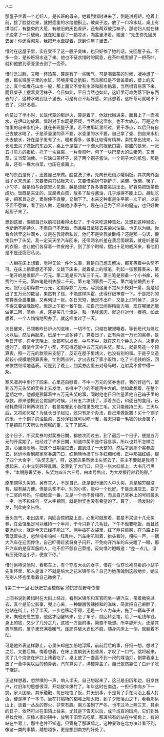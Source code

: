     八二 

   那屋子坐着一个老妇人，是长班的母亲，她看到惜时进来了，倒是讲规矩，抢着上前，接了脸盆过来，就把壶里的水给他斟上。破桌子边，放了一口冷水缸，桌上有煤油灯，有整束的大葱，有破旧的灰色香炉，还有两双破污袜子。那老妇人就在袜子边拿了一只破碗，就在缸里舀了一瓢凉水，向盆里渗着。她道：“先生你先回房去罢！你还得沏茶，我把开水壶提着，送到你屋子里去。”

   惜时在这屋子里，实在受不了这一股子臭味，也只好依了她的话，先回屋子去。不多一会，是长班将水送了来。他也不征求惜时的同意，在茶叶瓶里抓了一把茶叶，就和他放到茶壶里去倒了一壶茶。

   惜时洗过脸，又喝一杯热茶，算是有了一些暖气，可是喝着茶的时候，凝神想了一想，那长班屋子里的水缸，环境非常之肮脏，而且那缸是不曾盖着的，壁上的灰尘，真个如堆花山水一般，那上面又不曾有生漆和胶水黏着，当然很容易落下来，而且桌子上摆着臭污袜子，今日如此，平日当然也如此，这缸里可难免落下脏东西去的了，这种水喝到肚子里去，可是有点不起好感。如此想着，这杯茶可就喝不下去了，只好渴着。

   约莫过了半小时，长班代笼的那炉火，算是着了，他就代搬进来，而且上了一壶凉水，在炉口边放着。惜时对于水既是怀疑，当然对这壶水，也不大放心，可是这会馆里的自来水机头，就在长班屋子里，若不由那缸里经过，要干净点，以后只有自己去放水喝了。于是茶壶里的茶不要，水壶里的水不要，自己拿了壶、到自来水机头去放水，好在屋子里有了火，暖和得多，做事比较得有精神，索性拿出钱来，叫长班去买了做饭的东西来，桌上于是摆了一个碗大的报纸口袋，那盛的是米，一张五寸见方的报纸，托了一块豆腐，一片青菜叶，包了一块巴掌大的生猪肉，又当菜，又当荤油使。一只缺口茶杯子，装了两个铜子酱油，一个铜子大的纸包，那是盐，还有一棵大白菜，也压在桌面上。

   吃的东西是有了，还要自己来做。脸盆洗了米，先向长班借沙罐焖饭。其次向外面舀了水来洗菜；又要借菜刀砧板来切，又要借菜锅勺锅铲子、菜碗、饭碗、筷子、小勺子，越是怕与会馆里人见面，越是想起了许多事要进进出出。好容易把饭菜做成功。饭既是夹生的，豆腐煮白菜，放多了盐与酱油，几乎咸得不能上口。胡乱吃完，把家具送走，累得伸不直腰，又躺下了。本来这种事是生平第一次干的，以前不但不愿做，看了别人做，还嫌他小家子气，现在自己为了经济的逼迫，也只好做起厨子来了。

   想到这里，悔恨自己以前把钱看得太松了，于今来吃这种苦处。又想到这种局面，也断断不能持久，不但自己不愿做，而且每日拿钱去买柴米油盐，也无以为继。你看会馆里这些同乡，又是在我背后私议，他们不是笑我贫酸吗？还是那一句话，假使我中了头奖，我一定天天坐汽车回来，还带两名听差在我后面跟着，就是听差穿的衣服，也让他们各穿着一件皮袍子。到了那个时候，摆出十足的威风来，看他们是不是还窃窃私议。

   一人躺在床上想着，觉得无论一件什么事，若是自己想去解决，都非等着中头奖不可。在床上躺着想还不算，又跳下床来，就着桌上的纸笔，列起一张预算表来，第一笔开的是置房产一万元。第二笔是买汽车三千元。第三笔是预备一个小书库，经费约三千元。第四笔是制衣服二千元。第五笔回家费一万元。第六笔结婚费五千元。银行活期存款一万元，定期存款二万元。写到这里不觉从头校对一番，竟是超出了五万元的数目，果然有了钱，不能这样挥霍，还得仔细审查一下。于是把列的预算表全盘推翻，又再列过一张。冬日天短，他足不出户，又是上灯时候了，这少不得又要做晚饭吃。但是上午那一餐午饭，把自己已闹得精疲力竭，现在哪里还能做第二回，简单一点，还是买几个烧饼，和一毛钱酱肉，就这样对付一餐吧。如此想着，一个人悄悄地照办了。就这样度过了一天。

   次日醒来，已领教昨日炉火的滋味，一切不忙，只缩在被里睡着，等长班代为笼过火以后，然后再起来，已是十一点多钟了。算着日子，正有两张一万元的奖券，是今日开奖，在今天晚上，全部可以发表，中与不中，就在这几个钟头之内，决定命运的了，假使今天中了小奖，不见得还能中五万元的头奖。那么，就要另造一个预算表，照一万元的款项来支配了，反正在屋子里烤火，也没有别的事。于是乎又造起较小规模地预算表来，忙到两点钟，才出去找了家小饭馆，吃了三毛钱的饭，回来依然继续地造表。可是到了晚上，到奖券店里去对号码时，连附奖不曾中得一条。

   寒风凛冽中步行了回来，心里还自慰着，不中一万元的奖券也好，我的好运气，留到五万元头奖的奖券上去发泄，省得中了小的不能再中大的。他如此想着，在整个星期之中，他都是预算着中五万元头奖的事，同时他也日日估量着他自己箱子里的存款。原来他搬到会馆里的时候，只有五六块钱了，添着东西，和逐日的食用，已经耗费得只剩两块钱了，若是每餐到小饭馆里去吃三毛，又只能维持三天，三天以后，又将如何呢？为延长日子起见，还只有那个办法，自己来做饭罢！买十个铜子的米，十个铜子的油盐菜，五分洋钱就可以吃一餐，每天只要一毛钱的伙食罢了。于是把前几天所认为烦腻的事，又干了起来。

   这个日子，所买奖券的对奖券日期，都依次而过去，到了最后一个日子，便是五万元的开奖期了。他经过了许多日期，知道中奖不是件容易事，所以也并不怎样注意，心里淡淡地，把这个日期混过去，直到过了一天整的，然后才到那个奖券店去，远远地看到那家奖券店门口，红艳艳地挂了许多红绸帐幔，正中那福红绸，缀了四个大金字：“头奖志喜”。呀，这家店果然卖出头奖去了，买主不要就是我吧？想起来，心中立刻砰砰乱跳。及至到了大门口，只见一张大红纸上，大书几行黑字，“本期慈善奖券，头奖为四五六三号，由本号售出，为大发银行赵君购得。”

   原来购得头奖的，另有其人，不是自己，还是银行里的人中头奖，真是越穷越没有，越有越方便。但是头奖不中，别的小奖，能中一个也好。于是走进店去，要了十二奖的号码，仔细检查一番，又是一个也不曾相符，而且自己奖券上的号码最末一字，也不和任何一奖末字相同，就是附奖也没有希望的了。算了，一场发财的梦，到此完全告终。

   垂头丧气，走出店来，向回会馆的路上走，心里可就想着，要是不买这十几元奖券，在会馆里足可以维持一个半月，于今只剩了几毛钱，下午不但要吃饭，而且还要添炉火，就是今天已经不能过了。两手插在衣袋里，扛了两只肩膀，在马路上只管低着头走，忽然呜啦呜啦一阵乱响，汽车喇叭叫着，抬头看时，嘎吱一声，一辆大汽车在迎面停住，自己吓得赶紧将身子闪开，不免向开汽车的车夫瞪了一眼，那开汽车的是穿军服的人，他不但不怨自己莽撞，反向惜时瞪眼道：“差一点儿，没有压死你这小子，便宜下你。”

   惜时尚待说他时，看那车上，有个穿皮大衣的女子，偎在一位穿长袍马褂的小胡子先生怀里，那人是谁？不就是培大之花米锦华吗？自己为她落魄到这般地步，她又在别人怀抱里看着自己微笑了。

   §第二十一回 狂饫肥甘酒楼做客 勉抗冻馁野寺依僧

   上回书说到黄惜时在大街上经过，看到米锦华和军官同坐一辆汽车，带着微笑过去，真个是前尘影事，兜上心来，一种酸甜苦辣掺和的滋味，简直把自己麻醉了。他站在街上，待了半天，一步也移动不得，还是一个人力车夫，拖了一辆车子过来，向他兜揽生意，他这才回醒转来，坐了车子，就回转会馆，给了一毛钱车钱。身上的钱，又少了几分之几，这钱一方面的事，简直不能想。所幸那炉火，还是其势熊熊的，屋子里充满着暖气，连那件破大衣也不脱，随身向床上一倒，就躺着不动。

   可是他外表这样静止，心里头却是加倍地浮躁，前前后后的事，仔细一想。想过了之后，又要后悔。悔着想着，在床上直躺到天色昏黑，才叹了一口气。跳将起来，买了几个烧饼在炉口上烤着吃了。桌上放了一盏高不到一尺的煤油灯，倒罩着桌上放了一叠中奖以后的预算表，汽车算买了，洋楼算盖了，自己依然靠住了白炉子吃干烧饼。

   正这样想着，忽然噗的一声，响入半天，自己想起来了，这已是旧历年边，旧京住户，过旧年的思想很深，开始放年爆竹了。年年这时在南边，一担行李向乡下一挑，家人团聚，其乐融融，每日吃饱了饭，并无别事，不是背了手在河沿上看人打鱼，便是捧了一本书，坐在打稻场的稻堆上晒太阳，到了夕阳落山之下，看看那远山上，放着一丛丛的野火，非常有趣。南方虽到了严冬，也不过冷上两三天，其余的日子，依然可以在田陌上往来，尤其是下雪天以后，成千成百的斑鸠，它们到处寻找食物，庄稼人家的耕牛，放到于田里去吃草，那斑鸠有的站在牛犄角上，有的站在牛背上。那牛也并不知道，只管拖了那斑鸠走，这种景致在北方决计看不到，像这一类的事情，越想越多，更是想到南方的好处了。

